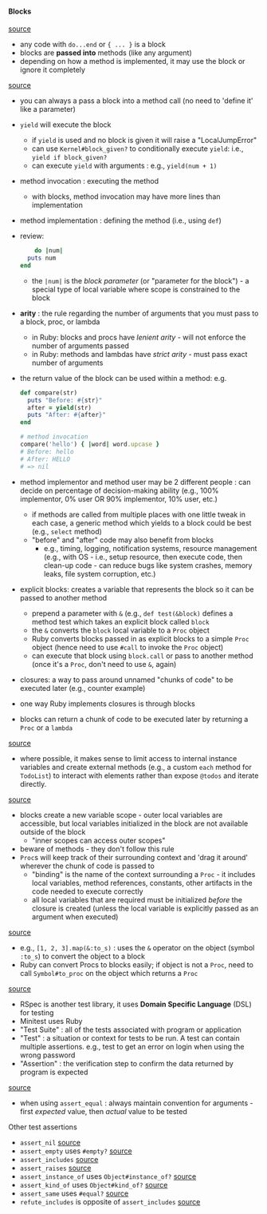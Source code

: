 #### Blocks
[source](https://launchschool.com/lessons/c0400a9c/assignments/ff802368)
- any code with `do...end` or `{ ... }` is a block
- blocks are **passed into** methods (like any argument)
- depending on how a method is implemented, it may use the block or ignore it completely

[source](https://launchschool.com/lessons/c0400a9c/assignments/5a060a20)
- you can always a pass a block into a method call (no need to 'define it' like a parameter)
- `yield` will execute the block
  - if `yield` is used and no block is given it will raise a "LocalJumpError"
  - can use `Kernel#block_given?` to conditionally execute `yield`:  i.e., `yield if block_given?`
  - can execute `yield` with arguments : e.g., `yield(num + 1)`
- method invocation : executing the method
  - with blocks, method invocation may have more lines than implementation
- method implementation : defining the method (i.e., using `def`)
- review:
  ```ruby
      do |num|
    puts num
  end
  ```
  - the `|num|` is the *block parameter* (or "parameter for the block") - a special type of local variable where scope is constrained to the block
- **arity** : the rule regarding the number of arguments that you must pass to a block, proc, or lambda
  - in Ruby:  blocks and procs have *lenient arity* - will not enforce the number of arguments passed
  - in Ruby:  methods and lambdas have *strict arity* - must pass exact number of arguments
- the return value of the block can be used within a method: e.g.
  ```ruby
  def compare(str)
    puts "Before: #{str}"
    after = yield(str)
    puts "After: #{after}"
  end

  # method invocation
  compare('hello') { |word| word.upcase }
  # Before: hello
  # After: HELLO
  # => nil
  ```
- method implementor and method user may be 2 different people : can decide on percentage of decision-making ability (e.g., 100% implementor, 0% user  OR  90% implementor, 10% user, etc.)
  - if methods are called from multiple places with one little tweak in each case, a generic method which yields to a block could be best (e.g., `select` method)
  - "before" and "after" code may also benefit from blocks
    - e.g., timing, logging, notification systems, resource management (e.g., with OS - i.e., setup resource, then execute code, then clean-up code - can reduce bugs like system crashes, memory leaks, file system corruption, etc.)

- explicit blocks:  creates a variable that represents the block so it can be passed to another method
  - prepend a parameter with `&` (e.g., `def test(&block)` defines a method test which takes an explicit block called `block`
  - the `&` converts the `block` local variable to a `Proc` object
  - Ruby converts blocks passed in as explicit blocks to a simple `Proc` object (hence need to use `#call` to invoke the `Proc` object)
  - can execute that block using `block.call` or pass to another method (once it's a `Proc`, don't need to use `&`, again)

- closures:  a way to pass around unnamed "chunks of code" to be executed later (e.g., counter example)
- one way Ruby implements closures is through blocks
- blocks can return a chunk of code to be executed later by returning a `Proc` or a `lambda`

[source](https://launchschool.com/lessons/c0400a9c/assignments/490f885c)
  - where possible, it makes sense to limit access to internal instance variables and create external methods (e.g., a custom `each` method for `TodoList`) to interact with elements rather than expose `@todos` and iterate directly.

[source](https://launchschool.com/lessons/c0400a9c/assignments/fd86ea2e)
- blocks create a new variable scope - outer local variables are accessible, but local variables initialized in the block are not available outside of the block
  - "inner scopes can access outer scopes"
- beware of methods - they don't follow this rule
- `Proc`s will keep track of their surrounding context and 'drag it around' wherever the chunk of code is passed to
  - "binding" is the name of the context surrounding a `Proc` - it includes local variables, method references, constants, other artifacts in the code needed to execute correctly
  - all local variables that are required must be initialized *before* the closure is created (unless the local variable is explicitly passed as an argument when executed)

[source](https://launchschool.com/lessons/c0400a9c/assignments/26d715d8)
- e.g., `[1, 2, 3].map(&:to_s)` : uses the `&` operator on the object (symbol `:to_s`) to convert the object to a block
- Ruby can convert Procs to blocks easily;  if object is not a `Proc`, need to call `Symbol#to_proc` on the object which returns a `Proc`

[source](https://launchschool.com/lessons/dd2ae827/assignments/3a8a5aa5)
- RSpec is another test library, it uses **Domain Specific Language** (DSL) for testing
- Minitest uses Ruby
- "Test Suite"  :  all of the tests associated with program or application
- "Test"  :  a situation or context for tests to be run.  A test can contain multiple assertions.  e.g., test to get an error on login when using the wrong password
- "Assertion"  :  the verification step to confirm the data returned by program is expected

[source](https://launchschool.com/exercises/d69b88d6)
- when using `assert_equal` : always maintain convention for arguments - first *expected* value, then *actual* value to be tested 

Other test assertions
- `assert_nil`  [source](https://launchschool.com/exercises/e1183a98)
- `assert_empty` uses `#empty?` [source](https://launchschool.com/exercises/eaa85d07)
- `assert_includes` [source](https://launchschool.com/exercises/12b78daf)
- `assert_raises` [source](https://launchschool.com/exercises/82b73047)
- `assert_instance_of` uses `Object#instance_of?` [source](https://launchschool.com/exercises/92e1ef71)
- `assert_kind_of` uses `Object#kind_of?`  [source](https://launchschool.com/exercises/098fba0b)
- `assert_same` uses `#equal?`  [source](https://launchschool.com/exercises/9eed2942)
- `refute_includes` is opposite of `assert_includes` [source](https://launchschool.com/exercises/4ac8e502)
